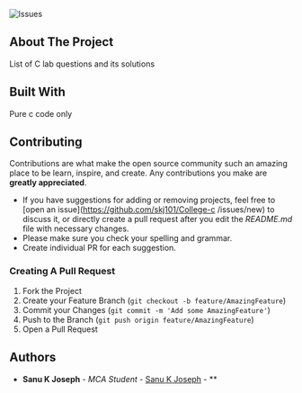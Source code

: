 ![Issues](https://img.shields.io/github/issues/skj101/College-c ) 

## About The Project

List of  C lab questions and its solutions

## Built With

Pure c code only

## Contributing

Contributions are what make the open source community such an amazing place to be learn, inspire, and create. Any contributions you make are **greatly appreciated**.
* If you have suggestions for adding or removing projects, feel free to [open an issue](https://github.com/skj101/College-c /issues/new) to discuss it, or directly create a pull request after you edit the *README.md* file with necessary changes.
* Please make sure you check your spelling and grammar.
* Create individual PR for each suggestion.

### Creating A Pull Request

1. Fork the Project
2. Create your Feature Branch (`git checkout -b feature/AmazingFeature`)
3. Commit your Changes (`git commit -m 'Add some AmazingFeature'`)
4. Push to the Branch (`git push origin feature/AmazingFeature`)
5. Open a Pull Request

## Authors

* **Sanu K Joseph** - *MCA Student* - [Sanu K Joseph](https://github.com/skj101) - **
